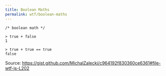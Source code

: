 ```yaml
---
title: Boolean Maths
permalink: wtf/boolean-maths
---
```


```
/* boolean math */

> true + false
1

> true + true == true
false
```

Source: https://gist.github.com/MichalZalecki/c964192f830360ce6361#file-wtf-js-L202
